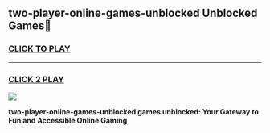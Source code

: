 
## two-player-online-games-unblocked Unblocked Games👋
<h3>
<a href="https://news.freeplayer.one?title=two-player-online-games-unblocked&ref=16F">CLICK TO PLAY</a></h3>
<hr>

<h3>
<a href="https://news.freeplayer.one?title=two-player-online-games-unblocked&ref=16F">CLICK 2 PLAY</a>
  
</h3>

<a href="https://news.freeplayer.one?title=two-player-online-games-unblocked&ref=16F/"><img src="https://clearcache.store/games.png"></a>


**two-player-online-games-unblocked games unblocked: Your Gateway to Fun and Accessible Online Gaming**
